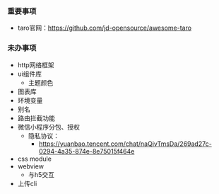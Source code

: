 ### 重要事项
* taro官网：https://github.com/jd-opensource/awesome-taro

### 未办事项
* http网络框架
* ui组件库
  * 主题颜色
* 图表库
* 环境变量
* 别名
* 路由拦截功能
* 微信小程序分包、授权
  * 隐私协议：
    * https://yuanbao.tencent.com/chat/naQivTmsDa/269ad27c-0294-4a35-874e-8e75015f464e
* css module
* webview
  * 与h5交互
* 上传cli
